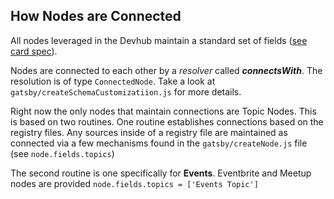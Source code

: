## How Nodes are Connected

All nodes leveraged in the Devhub maintain a standard set of fields ([see card spec](./devhubCardSpec.md)).

Nodes are connected to each other by a _resolver_ called ___connectsWith___. The resolution is of type
`ConnectedNode`. Take a look at `gatsby/createSchemaCustomizatiion.js` for more details. 

Right now the only nodes that maintain connections are Topic Nodes. This is based on two routines. 
One routine establishes connections based on the registry files. Any sources inside of a registry file
are maintained as connected via a few mechanisms found in the `gatsby/createNode.js` file (see `node.fields.topics`)

The second routine is one specifically for __Events__. Eventbrite and Meetup nodes are provided `node.fields.topics = ['Events Topic']`